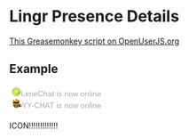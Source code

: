 Lingr Presence Details
======================

[This Greasemonkey script on OpenUserJS.org](https://openuserjs.org/scripts/aycabta/Lingr_Presence_Details)

## Example

![icon](chat-people.png)

ICON!!!!!!!!!!!!!


